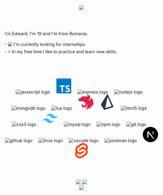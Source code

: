 <div align="center">
<img src="https://discord.c99.nl/widget/theme-1/681070492039643249.png">
</div>

###

<h3 align="left" style="color: white">👩‍💻  About Me</h3>

###

I'm Edward, I'm 19 and I'm from Romania.<br><br>- 💻 I'm currently looking for internships.<br>- ⚡ In my free time I like to practice and learn new skills.

###

<h3 align="center" style="color: white">🛠 LANGUAGES AND TOOLS</h3>

###

<div align="center">
  <img src="https://cdn.jsdelivr.net/gh/devicons/devicon/icons/javascript/javascript-original.svg" height="50" alt="javascript logo"  />
  <img width="12" />
  <img src="https://github.com/devicons/devicon/blob/master/icons/typescript/typescript-original.svg" height="50" alt="typescript logo"  />
  <img width="12" />
  <img src="https://cdn.jsdelivr.net/gh/devicons/devicon/icons/express/express-original.svg" height="50" alt="express logo"  />
  <img width="12" />
  <img src="https://cdn.jsdelivr.net/gh/devicons/devicon/icons/nodejs/nodejs-original.svg" height="50" alt="nodejs logo"  />
  <img width="12" />
  <img src="https://cdn.jsdelivr.net/gh/devicons/devicon/icons/mongodb/mongodb-original.svg" height="50" alt="mongodb logo"  />
  <img width="12" />
  <img src="https://cdn.jsdelivr.net/gh/devicons/devicon/icons/lua/lua-original.svg" height="50" alt="lua logo"  />
  <img width="12" />
  <img src="https://github.com/devicons/devicon/blob/master/icons/nestjs/nestjs-original.svg" height="50" alt="nestjs logo"  />
  <img width="12" />
  <img src="https://github.com/devicons/devicon/blob/master/icons/prisma/prisma-original.svg" height="50" alt="prisma logo"  />
  <img width="12" />
  <img src="https://cdn.jsdelivr.net/gh/devicons/devicon/icons/html5/html5-original.svg" height="50" alt="html5 logo"  />
  <img width="12" />
  <img src="https://cdn.jsdelivr.net/gh/devicons/devicon/icons/css3/css3-original.svg" height="50" alt="css3 logo"  />
  <img width="12" />
  <img src="https://github.com/devicons/devicon/blob/master/icons/tailwindcss/tailwindcss-original.svg" height="50" alt="tailwindcss logo"  />
  <img width="12" />
  <img src="https://cdn.jsdelivr.net/gh/devicons/devicon/icons/mysql/mysql-original.svg" height="50" alt="mysql logo"  />
  <img width="12" />
  <img src="https://cdn.jsdelivr.net/gh/devicons/devicon/icons/npm/npm-original-wordmark.svg" height="50" alt="npm logo"  />
  <img width="12" />
  <img src="https://cdn.jsdelivr.net/gh/devicons/devicon/icons/git/git-original.svg" height="50" alt="git logo"  />
  <img width="12" />
  <img src="https://cdn.jsdelivr.net/gh/devicons/devicon/icons/github/github-original.svg" height="50" alt="github logo" />
  <img width="12" />
  <img src="https://cdn.jsdelivr.net/gh/devicons/devicon/icons/linux/linux-original.svg" height="50" alt="linux logo"  />
  <img width="12" />
  <img src="https://cdn.jsdelivr.net/gh/devicons/devicon/icons/vscode/vscode-original.svg" height="50" alt="vscode logo"  />
  <img width="12" />
  <img src="https://cdn.simpleicons.org/postman/FF6C37" height="50" alt="postman logo"  />
  <img width="12" />
  <img src="https://github.com/devicons/devicon/blob/master/icons/nextjs/nextjs-original.svg" height="50" alt="nextjs logo" />
  <img width="12" />
  <img src="https://github.com/devicons/devicon/blob/master/icons/svelte/svelte-original.svg" height="50" alt="svelte logo" />
  <img width="12" />
</div>

###

<h3 align="center" style="color: white">🔥   My Stats</h3>

###
<div align="center">
<img src="https://github-readme-stats.vercel.app/api?username=Fabulosu&theme=react&show_icons=true&hide_border=true&count_private=true"/>
<img src="https://github-readme-streak-stats.herokuapp.com/?user=Fabulosu&theme=react&hide_border=true"/>
</div>
<div align="center">
<img src="https://github-readme-stats.vercel.app/api/top-langs/?username=Fabulosu&theme=react&show_icons=true&hide_border=true&layout=compact"/>
</div>

###
